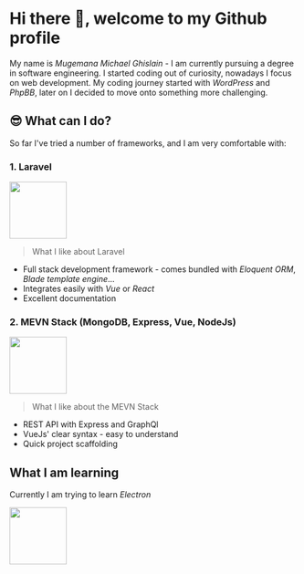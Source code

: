 # Hi there :wave:, welcome to my Github profile
My name is _Mugemana Michael Ghislain_ - I am currently pursuing a degree in software engineering. I started coding out of curiosity, nowadays I focus on web development. My coding journey started with _WordPress_ and _PhpBB_, later on I decided to move onto something more challenging.

## :sunglasses: What can I do?
So far I've tried a number of frameworks, and I am very comfortable with:

### 1. Laravel
<img height='100' src='https://camo.githubusercontent.com/c4b3056564d4d97f40afa08cffefa26c2a695316/68747470733a2f2f7265732e636c6f7564696e6172792e636f6d2f6474666276766b79702f696d6167652f75706c6f61642f76313536363333313337372f6c61726176656c2d6c6f676f6c6f636b75702d636d796b2d7265642e737667'>

> What I like about Laravel
- Full stack development framework - comes bundled with _Eloquent ORM_, _Blade template engine_...
- Integrates easily with _Vue_ or _React_
- Excellent documentation

### 2. MEVN Stack (MongoDB, Express, Vue, NodeJs)
<img height='100' src='https://camo.githubusercontent.com/a9ea3609073b5963d2bad83f79ffa23e1a79204e/68747470733a2f2f692e696d6775722e636f6d2f4e5635317438342e6a7067'>

> What I like about the MEVN Stack
- REST API with Express and GraphQl
- VueJs' clear syntax - easy to understand
- Quick project scaffolding

## What I am learning
Currently I am trying to learn _Electron_

<img height='100' src='https://www.bing.com/th?id=AMMS_fdbab683b2e8d918d68bdf22e65ef95a&w=110&h=110&c=7&rs=1&qlt=80&cdv=1&pid=16.1'>
